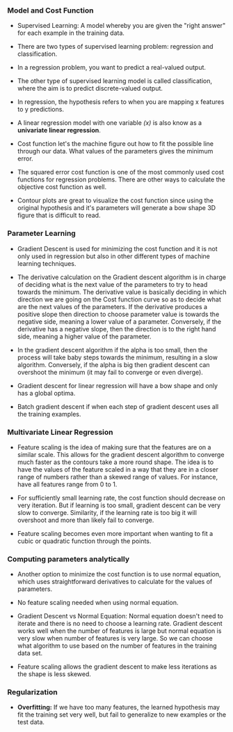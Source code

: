 ### Model and Cost Function

* Supervised Learning: A model whereby you are given the "right answer" for each example in the training data.

* There are two types of supervised learning problem: regression and classification.

* In a regression problem, you want to predict a real-valued output.

* The other type of supervised learning model is called classification, where the aim is to predict discrete-valued output.

* In regression, the hypothesis refers to when you are mapping x features to y predictions.

* A linear regression model with one variable *(x)* is also know as a **univariate linear regression**.

* Cost function let's the machine figure out how to fit the possible line through our data. What values of the parameters gives the minimum error.

* The squared error cost function is one of the most commonly used cost functions for regression problems. There are other ways to calculate the objective cost function as well. 

* Contour plots are great to visualize the cost function since using the original hypothesis and it's parameters will generate a bow shape 3D figure that is difficult to read. 


### Parameter Learning

* Gradient Descent is used for minimizing the cost function and it is not only used in regression but also in other different types of machine learning techniques. 

* The derivative calculation on the Gradient descent algorithm is in charge of deciding what is the next value of the parameters to try to head towards the minimum. The derivative value is basically deciding in which direction we are going on the Cost function curve so as to decide what are the next values of the parameters. If the derivative produces a positive slope then direction to choose parameter value is towards the negative side, meaning a lower value of a parameter. Conversely, if the derivative has a negative slope, then the direction is to the right hand side, meaning a higher value of the parameter. 

* In the gradient descent algorithm if the alpha is too small, then the process will take baby steps towards the minimum, resulting in a slow algorithm. Conversely, if the alpha is big then gradient descent can overshoot the minimum (it may fail to converge or even diverge).

* Gradient descent for linear regression will have a bow shape and only has a global optima. 

* Batch gradient descent if when each step of gradient descent uses all the training examples. 

### Multivariate Linear Regression

* Feature scaling is the idea of making sure that the features are on a similar scale. This allows for the gradient descent algorithm to converge much faster as the contours take a more round shape. The idea is to have the values of the feature scaled in a way that they are in a closer range of numbers rather than a skewed range of values. For instance, have all features range from 0 to 1. 

* For sufficiently small learning rate, the cost function should decrease on very iteration. But if learning is too small, gradient descent can be very slow to converge. Similarity, if the learning rate is too big it will overshoot and more than likely fail to converge. 

* Feature scaling becomes even more important when wanting to fit a cubic or quadratic function through the points. 

### Computing parameters analytically

* Another option to minimize the cost function is to use normal equation, which uses straightforward derivatives to calculate for the values of parameters. 

* No feature scaling needed when using normal equation.

* Gradient Descent vs Normal Equation: Normal equation doesn't need to iterate and there is no need to choose a learning rate. Gradient descent works well when the number of features is large but normal equation is very slow when number of features is very large. So we can choose what algorithm to use based on the number of features in the training data set. 


* Feature scaling allows the gradient descent to make less iterations as the shape is less skewed. 

### Regularization

* **Overfitting:** If we have too many features, the learned hypothesis may fit the training set very well, but fail to generalize to new examples or the test data.






